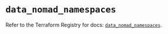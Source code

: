 # `data_nomad_namespaces`

Refer to the Terraform Registry for docs: [`data_nomad_namespaces`](https://registry.terraform.io/providers/hashicorp/nomad/2.2.0/docs/data-sources/namespaces).
